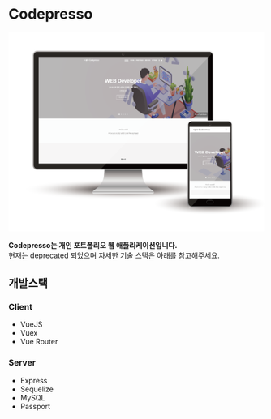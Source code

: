 # Codepresso

![image](https://raw.githubusercontent.com/opzyra/codepresso/master/client/public/img/promo-4.png)

**Codepresso는 개인 포트폴리오 웹 애플리케이션입니다.**  
현재는 deprecated 되었으며 자세한 기술 스택은 아래를 참고해주세요.

## 개발스택

### Client

- VueJS
- Vuex
- Vue Router

### Server

- Express
- Sequelize
- MySQL
- Passport
